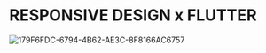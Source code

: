 # RESPONSIVE DESIGN x FLUTTER
![179F6FDC-6794-4B62-AE3C-8F8166AC6757](https://user-images.githubusercontent.com/29016489/144535400-c7e4ce1f-ad79-4048-8d58-fbfa0cdc46ff.JPG)
